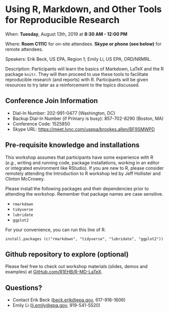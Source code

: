 # Using R, Markdown, and Other Tools for Reproducible Research #
When: **Tuesday**, August 13th, 2019 at **8:30 AM - 12:00 PM**

Where: **Room C111C** for on-site attendees. **Skype or phone (see below)** for remote attendees.

Speakers: Erik Beck, US EPA, Region 1; Emily Li, US EPA, ORD/NRMRL.

Description: Participants will learn the basics of Markdown, LaTeX and
the R package `knitr`. They will then proceed to use these tools to
facilitate reproducible research (and reports) with R. Participants
will be given resources to try later as a reinforcement to the topics
discussed.

## Conference Join Information ##

* Dial-In Number: 202-991-0477 (Washington, DC)
* Backup Dial-In Number (if Primary is busy): 857-702-8290 (Boston, MA)
* Conference Code: 1525850
* Skype URL: https://meet.lync.com/usepa/brookes.allen/BF9SMWPD

## Pre-requisite knowledge and installations ##

This workshop assumes that participants have some experience with R
(*e.g.*, writing and running code, package installations, working in
an editor or integrated environment like RStudio). If you are new to
R, please consider remotely attending the Introduction to R workshop
led by Jeff Hollister and Clinton McCrowey.

Please install the following packages and their dependencies prior to attending the workshop. Remember that package names are case sensitive.

- `rmarkdown`
- `tidyverse`
- `lubridate`
- `ggplot2`

For your convenience, you can run this line of R.

    install.packages (c("rmarkdown", "tidyverse", "lubridate", "ggplot2"))

## Github repository to explore (optional)

Please feel free to check out workshop materials (slides, demos and examples) at [GitHub.com/R1EHB/R-MD-LaTeX](https://github.com/R1EHB/R-MD-LaTeX).

## Questions? ##
* Contact Erik Beck (beck.erik@epa.gov, 617-918-1606)
* Emily Li (li.emily@epa.gov, 919-541-5520)
